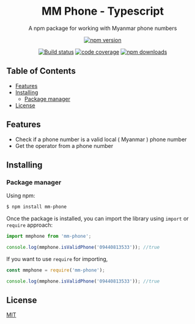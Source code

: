 <h1 align="center">
   MM Phone - Typescript
</h1>

<p align="center">A npm package for working with Myanmar phone numbers</p>

<div align="center">

[![npm version](https://img.shields.io/npm/v/axios.svg?style=flat-square)](https://www.npmjs.org/package/mm-phone)

[![Build status](https://img.shields.io/github/actions/workflow/status/lwinmoehein/mm-phone-typescript/npm-publish.yml?branch=main&label=CI&logo=github&style=flat-square)](https://github.com/lwinmoehein/mm-phone-typescript/actions/workflows/npm-publish.yml)
[![code coverage](https://img.shields.io/coveralls/mzabriskie/axios.svg?style=flat-square)](https://coveralls.io/r/lwinmoehein/mm-phone)
[![npm downloads](https://img.shields.io/npm/dm/axios.svg?style=flat-square)](https://npm-stat.com/charts.html?package=mm-phone)

</div>

## Table of Contents

  - [Features](#features)
  - [Installing](#installing)
    - [Package manager](#package-manager)
  - [License](#license)

## Features

- Check if a phone number is a valid local ( Myanmar ) phone number 
- Get the operator from a phone number

## Installing

### Package manager

Using npm:

```bash
$ npm install mm-phone
```

Once the package is installed, you can import the library using `import` or `require` approach:

```js
import mmphone from 'mm-phone';

console.log(mmphone.isValidPhone('09440813533')); //true
```

If you want to use `require` for importing,

```js
const mmphone = require('mm-phone');

console.log(mmphone.isValidPhone('09440813533')); //true
```


## License

[MIT](LICENSE)
